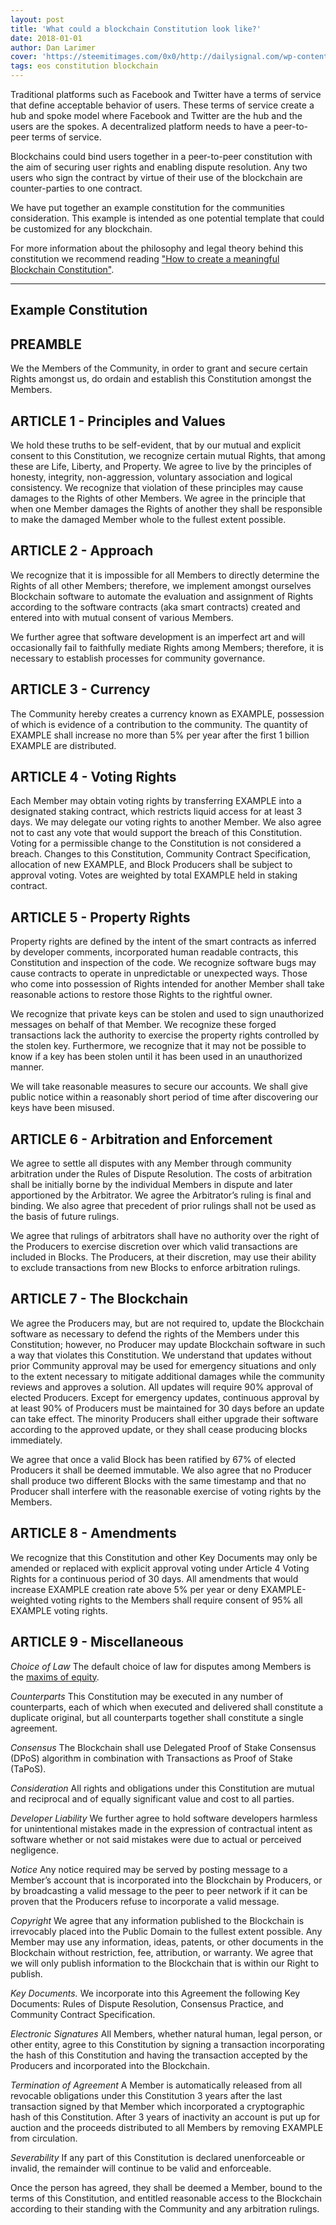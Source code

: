 ```yaml
---
layout: post
title: 'What could a blockchain Constitution look like?'
date: 2018-01-01
author: Dan Larimer
cover: 'https://steemitimages.com/0x0/http://dailysignal.com/wp-content/uploads/Constitution-1250x650.gif'
tags: eos constitution blockchain
---
```

Traditional platforms such as Facebook and Twitter have a terms of service that define acceptable behavior of users. These terms of service create a hub and spoke model where Facebook and Twitter are the hub and the users are the spokes. A decentralized platform needs to have a peer-to-peer terms of service.

Blockchains could bind users together in a peer-to-peer constitution with the aim of securing user rights and enabling dispute resolution. Any two users who sign the contract by virtue of their use of the blockchain are counter-parties to one contract.

We have put together an example constitution for the communities consideration. This example is intended as one potential template that could be customized for any blockchain.

For more information about the philosophy and legal theory behind this constitution we recommend reading ["How to create a meaningful Blockchain Constitution"](https://steemit.com/eos/@dantheman/how-to-create-a-meaningful-blockchain-constitution).

***

## Example Constitution

## PREAMBLE
We the Members of the Community, in order to grant and secure certain Rights amongst us, do ordain and establish this Constitution amongst the Members.

## ARTICLE 1 - Principles and Values
We hold these truths to be self-evident, that by our mutual and explicit consent to this Constitution, we recognize certain mutual Rights, that among these are Life, Liberty, and Property. We agree to live by the principles of honesty, integrity, non-aggression, voluntary association and logical consistency. We recognize that violation of these principles may cause damages to the Rights of other Members. We agree in the principle that when one Member damages the Rights of another they shall be responsible to make the damaged Member whole to the fullest extent possible.

## ARTICLE 2 - Approach
We recognize that it is impossible for all Members to directly determine the Rights of all other Members; therefore, we implement amongst ourselves Blockchain software to automate the evaluation and assignment of Rights according to the software contracts (aka smart contracts) created and entered into with mutual consent of various Members.

We further agree that software development is an imperfect art and will occasionally fail to faithfully mediate Rights among Members; therefore, it is necessary to establish processes for community governance.

## ARTICLE 3 - Currency
The Community hereby creates a currency known as EXAMPLE, possession of which is evidence of a contribution to the community. The quantity of EXAMPLE shall increase no more than 5% per year after the first 1 billion EXAMPLE are distributed.

## ARTICLE 4 - Voting Rights
Each Member may obtain voting rights by transferring EXAMPLE into a designated staking contract, which restricts liquid access for at least 3 days. We may delegate our voting rights to another Member. We also agree not to cast any vote that would support the breach of this Constitution. Voting for a permissible change to the Constitution is not considered a breach. Changes to this Constitution, Community Contract Specification, allocation of new EXAMPLE, and Block Producers shall be subject to approval voting. Votes are weighted by total EXAMPLE held in staking contract.

## ARTICLE 5 - Property Rights
Property rights are defined by the intent of the smart contracts as inferred by developer comments, incorporated human readable contracts, this Constitution and inspection of the code. We recognize software bugs may cause contracts to operate in unpredictable or unexpected ways. Those who come into possession of Rights intended for another Member shall take reasonable actions to restore those Rights to the rightful owner.

We recognize that private keys can be stolen and used to sign unauthorized messages on behalf of that Member. We recognize these forged transactions lack the authority to exercise the property rights controlled by the stolen key. Furthermore, we recognize that it may not be possible to know if a key has been stolen until it has been used in an unauthorized manner.

We will take reasonable measures to secure our accounts. We shall give public notice within a reasonably short period of time after discovering our keys have been misused.

## ARTICLE 6 - Arbitration and Enforcement
We agree to settle all disputes with any Member through community arbitration under the Rules of Dispute Resolution. The costs of arbitration shall be initially borne by the individual Members in dispute and later apportioned by the Arbitrator. We agree the Arbitrator’s ruling is final and binding. We also agree that precedent of prior rulings shall not be used as the basis of future rulings.

We agree that rulings of arbitrators shall have no authority over the right of the Producers to exercise discretion over which valid transactions are included in Blocks. The Producers, at their discretion, may use their ability to exclude transactions from new Blocks to enforce arbitration rulings.

## ARTICLE 7 - The Blockchain
We agree the Producers may, but are not required to, update the Blockchain software as necessary to defend the rights of the Members under this Constitution; however, no Producer may update Blockchain software in such a way that violates this Constitution. We understand that updates without prior Community approval may be used for emergency situations and only to the extent necessary to mitigate additional damages while the community reviews and approves a solution. All updates will require 90% approval of elected Producers. Except for emergency updates, continuous approval by at least 90% of Producers must be maintained for 30 days before an update can take effect. The minority Producers shall either upgrade their software according to the approved update, or they shall cease producing blocks immediately.

We agree that once a valid Block has been ratified by 67% of elected Producers it shall be deemed immutable. We also agree that no Producer shall produce two different Blocks with the same timestamp and that no Producer shall interfere with the reasonable exercise of voting rights by the Members.

## ARTICLE 8 - Amendments
We recognize that this Constitution and other Key Documents may only be amended or replaced with explicit approval voting under Article 4 Voting Rights for a continuous period of 30 days. All amendments that would increase EXAMPLE creation rate above 5% per year or deny EXAMPLE-weighted voting rights to the Members shall require consent of 95% all EXAMPLE voting rights.

## ARTICLE 9 - Miscellaneous
*Choice of Law* The default choice of law for disputes among Members is the [maxims of equity](https://en.wikipedia.org/wiki/Maxims_of_equity).

*Counterparts* This Constitution may be executed in any number of counterparts, each of which when executed and delivered shall constitute a duplicate original, but all counterparts together shall constitute a single agreement.

*Consensus* The Blockchain shall use Delegated Proof of Stake Consensus (DPoS) algorithm in combination with Transactions as Proof of Stake (TaPoS).

*Consideration* All rights and obligations under this Constitution are mutual and reciprocal and of equally significant value and cost to all parties.

*Developer Liability* We further agree to hold software developers harmless for unintentional mistakes made in the expression of contractual intent as software whether or not said mistakes were due to actual or perceived negligence.

*Notice* Any notice required may be served by posting message to a Member’s account that is incorporated into the Blockchain by Producers, or by broadcasting a valid message to the peer to peer network if it can be proven that the Producers refuse to incorporate a valid message.

*Copyright* We agree that any information published to the Blockchain is irrevocably placed into the Public Domain to the fullest extent possible. Any Member may use any information, ideas, patents, or other documents in the Blockchain without restriction, fee, attribution, or warranty. We agree that we will only publish information to the Blockchain that is within our Right to publish.

*Key Documents.* We incorporate into this Agreement the following Key Documents: Rules of Dispute Resolution, Consensus Practice, and Community Contract Specification.

*Electronic Signatures* All Members, whether natural human, legal person, or other entity, agree to this Constitution by signing a transaction incorporating the hash of this Constitution and having the transaction accepted by the Producers and incorporated into the Blockchain.

*Termination of Agreement* A Member is automatically released from all revocable obligations under this Constitution 3 years after the last transaction signed by that Member which incorporated a cryptographic hash of this Constitution. After 3 years of inactivity an account is put up for auction and the proceeds distributed to all Members by removing EXAMPLE from circulation.

*Severability* If any part of this Constitution is declared unenforceable or invalid, the remainder will continue to be valid and enforceable.

Once the person has agreed, they shall be deemed a Member, bound to the terms of this Constitution, and entitled reasonable access to the Blockchain according to their standing with the Community and any arbitration rulings.
